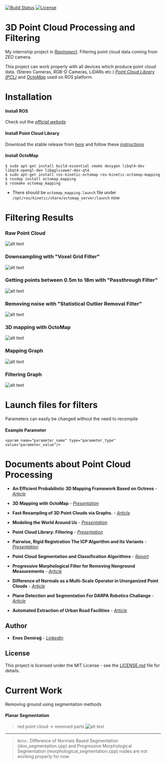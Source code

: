 [![Build Status](http://img.shields.io/travis/badges/badgerbadgerbadger.svg?style=flat-square)](https://travis-ci.org/badges/badgerbadgerbadger) [![License](http://img.shields.io/:license-mit-blue.svg?style=flat-square)](http://enesdemirag.mit-license.org)

# 3D Point Cloud Processing and Filtering #

My internship project in *[Ravinspect](http://www.ravinspect.com)*. Filtering point cloud data coming from ZED camera.

This project can work properly with all devices which produce point cloud data. (Stereo Cameras, RGB-D Cameras, LiDARs etc.) *[Point Cloud Library (PCL)](https://github.com/PointCloudLibrary/pcl)* and *[OctoMap](https://github.com/OctoMap/octomap_mapping)* used on ROS platform.

# Installation #

#### Install ROS
Check out the *[official website](http://wiki.ros.org/kinetic/Installation)*

#### Install Point Cloud Library
Download the stable release from *[here](https://github.com/PointCloudLibrary/pcl/releases)* and follow these *[instructions](http://www.pointclouds.org/documentation/tutorials/compiling_pcl_posix.php)*

#### Install OctoMap

```
$ sudo apt-get install build-essential cmake doxygen libqt4-dev libqt4-opengl-dev libqglviewer-dev-qt4
$ sudo apt-get install ros-kinetic-octomap ros-kinetic-octomap-mapping
$ rosdep install octomap_mapping
$ rosmake octomap_mapping
```

* There should be ```octomap_mapping.launch``` file under ```/opt/ros/kinetic/share/octomap_server/launch``` now

# Filtering Results #

### Raw Point Cloud
![alt text](https://github.com/enesdemirag/zed_filtering/blob/master/images/otopark_raw.png "Raw Point Cloud Data")
### Downsampling with "Voxel Grid Filter"
![alt text](https://github.com/enesdemirag/zed_filtering/blob/master/images/otopark_voxel.png "Voxel Grid Filter")
### Getting points between 0.5m to 18m with "Passthrough Filter"
![alt text](https://github.com/enesdemirag/zed_filtering/blob/master/images/otopark_passthrough.png "Voxel Grid Filter")
### Removing noise with "Statistical Outlier Removal Filter"
![alt text](https://github.com/enesdemirag/zed_filtering/blob/master/images/otopark_statistical.png "Statistical Outlier Removal Filter")
### 3D mapping with OctoMap
![alt text](https://github.com/enesdemirag/zed_filtering/blob/master/images/octomap_otopark.gif "Mapping using Odometry and Point Cloud data simultaneously")
### Mapping Graph
![alt text](https://github.com/enesdemirag/zed_filtering/blob/master/images/mapping_graph.png "from rqt_graph")
### Filtering Graph
![alt text](https://github.com/enesdemirag/zed_filtering/blob/master/images/filtering_graph.png "from rqt_graph")

# Launch files for filters #

Parameters can easily be changed without the need to recompile

#### Example Parameter

``` <param name="parameter_name" type="parameter_type" value="parameter_value"/> ```

# Documents about Point Cloud Processing #

* **An Efficient Probabilistic 3D Mapping Framework Based on Octrees** - *[Article](http://web.itu.edu.tr/demirag16/media/docs/OctoMap.pdf)*

* **3D Mapping with OctoMap** - *[Presentation](http://www2.informatik.uni-freiburg.de/~hornunga/pub/hornung13roscon.pdf)*

* **Fast Resampling of 3D Point Clouds via Graphs.** - *[Article](http://web.itu.edu.tr/demirag16/media/docs/FastResamplingof3DPointCloudsviaGraphs.pdf)*

* **Modeling the World Around Us** - *[Presentation](http://web.itu.edu.tr/demirag16/media/docs/MappingOverview.pdf)*

* **Point Cloud Library: Filtering** - *[Presentation](http://web.itu.edu.tr/demirag16/media/docs/Filtering.pdf)*

* **Pairwise, Rigid Registration The ICP Algorithm and Its Variants** - *[Presentation](Pairwise-RigidRegistration.pdf)*

* **Point Cloud Segmentation and Classification Algorithms** - *[Report](http://web.itu.edu.tr/demirag16/media/docs/PointCloudSegmentationAndClassificationAlgorithms.pdf)*

* **Progressive Morphological Filter for Removing Nonground Measurements** - *[Article](http://web.itu.edu.tr/demirag16/media/docs/ProgressiveMorphologicalFilter.pdf)*

* **Difference of Normals as a Multi-Scale Operator in Unorganized Point Clouds** - *[Article](http://web.itu.edu.tr/demirag16/media/docs/DoNSegmentation.pdf)*

* **Plane Detection and Segmentation For DARPA Robotics Challange** - *[Article](http://web.itu.edu.tr/demirag16/media/docs/PlaneDetectionandSegmentation.pdf)*

* **Automated Extraction of Urban Road Facilities** - *[Article](http://web.itu.edu.tr/demirag16/media/docs/StudiesonGroundRemoval.pdf)*

## Author

* **Enes Demirağ** - *[LinkedIn](https://www.linkedin.com/in/enesdemirag/)*

## License

This project is licensed under the MIT License - see the [LICENSE.md](LICENSE.md) file for details.

# Current Work #
Removing ground using segmentation methods

#### Planar Segmentation
> red point cloud -> removed parts
![alt text](https://github.com/enesdemirag/zed_filtering/blob/master/images/planar_segmentation.gif "red -> removed parts")
---
> `Note:` Difference of Normals Based Segmentation (don_segmentation.cpp)
and Progressive Morphological Segmentation (morphological_segmentation.cpp) nodes are not working properly for now.

